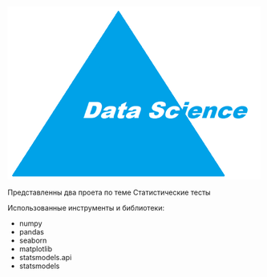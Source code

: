 ![!\[alt text\](scale_1200.png)](scale_1200.png)

Представленны два проета по теме Статистические тесты

Использованные инструменты и библиотеки:

* numpy
* pandas
* seaborn
* matplotlib
* statsmodels.api
* statsmodels



